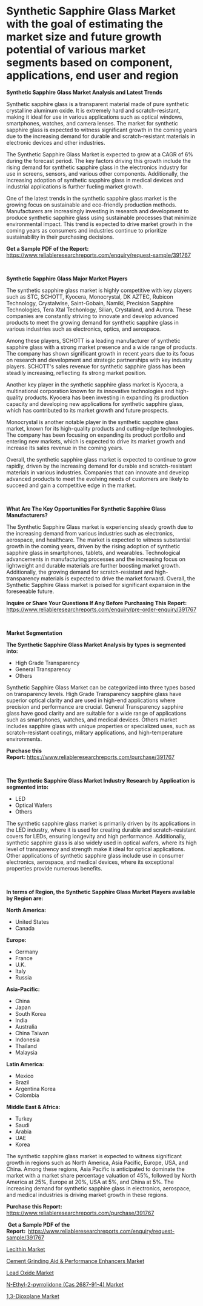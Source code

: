 <p><h1>Synthetic Sapphire Glass Market with the goal of estimating the market size and future growth potential of various market segments based on component, applications, end user and region</h1></p><p><strong>Synthetic Sapphire Glass Market Analysis and Latest Trends</strong></p>
<p><p>Synthetic sapphire glass is a transparent material made of pure synthetic crystalline aluminum oxide. It is extremely hard and scratch-resistant, making it ideal for use in various applications such as optical windows, smartphones, watches, and camera lenses. The market for synthetic sapphire glass is expected to witness significant growth in the coming years due to the increasing demand for durable and scratch-resistant materials in electronic devices and other industries.</p><p>The Synthetic Sapphire Glass Market is expected to grow at a CAGR of 6% during the forecast period. The key factors driving this growth include the rising demand for synthetic sapphire glass in the electronics industry for use in screens, sensors, and various other components. Additionally, the increasing adoption of synthetic sapphire glass in medical devices and industrial applications is further fueling market growth.</p><p>One of the latest trends in the synthetic sapphire glass market is the growing focus on sustainable and eco-friendly production methods. Manufacturers are increasingly investing in research and development to produce synthetic sapphire glass using sustainable processes that minimize environmental impact. This trend is expected to drive market growth in the coming years as consumers and industries continue to prioritize sustainability in their purchasing decisions.</p></p>
<p><strong>Get a Sample PDF of the Report:&nbsp;</strong> <a href="https://www.reliableresearchreports.com/enquiry/request-sample/391767">https://www.reliableresearchreports.com/enquiry/request-sample/391767</a></p>
<p>&nbsp;</p>
<p><strong>Synthetic Sapphire Glass Major Market Players</strong></p>
<p><p>The synthetic sapphire glass market is highly competitive with key players such as STC, SCHOTT, Kyocera, Monocrystal, DK AZTEC, Rubicon Technology, Crystalwise, Saint-Gobain, Namiki, Precision Sapphire Technologies, Tera Xtal Techonlogy, Silian, Crystaland, and Aurora. These companies are constantly striving to innovate and develop advanced products to meet the growing demand for synthetic sapphire glass in various industries such as electronics, optics, and aerospace.</p><p>Among these players, SCHOTT is a leading manufacturer of synthetic sapphire glass with a strong market presence and a wide range of products. The company has shown significant growth in recent years due to its focus on research and development and strategic partnerships with key industry players. SCHOTT's sales revenue for synthetic sapphire glass has been steadily increasing, reflecting its strong market position.</p><p>Another key player in the synthetic sapphire glass market is Kyocera, a multinational corporation known for its innovative technologies and high-quality products. Kyocera has been investing in expanding its production capacity and developing new applications for synthetic sapphire glass, which has contributed to its market growth and future prospects.</p><p>Monocrystal is another notable player in the synthetic sapphire glass market, known for its high-quality products and cutting-edge technologies. The company has been focusing on expanding its product portfolio and entering new markets, which is expected to drive its market growth and increase its sales revenue in the coming years.</p><p>Overall, the synthetic sapphire glass market is expected to continue to grow rapidly, driven by the increasing demand for durable and scratch-resistant materials in various industries. Companies that can innovate and develop advanced products to meet the evolving needs of customers are likely to succeed and gain a competitive edge in the market.</p></p>
<p>&nbsp;</p>
<p><strong>What Are The Key Opportunities For Synthetic Sapphire Glass Manufacturers?</strong></p>
<p><p>The Synthetic Sapphire Glass market is experiencing steady growth due to the increasing demand from various industries such as electronics, aerospace, and healthcare. The market is expected to witness substantial growth in the coming years, driven by the rising adoption of synthetic sapphire glass in smartphones, tablets, and wearables. Technological advancements in manufacturing processes and the increasing focus on lightweight and durable materials are further boosting market growth. Additionally, the growing demand for scratch-resistant and high-transparency materials is expected to drive the market forward. Overall, the Synthetic Sapphire Glass market is poised for significant expansion in the foreseeable future.</p></p>
<p><strong>Inquire or Share Your Questions If Any Before Purchasing This Report:</strong> <a href="https://www.reliableresearchreports.com/enquiry/pre-order-enquiry/391767">https://www.reliableresearchreports.com/enquiry/pre-order-enquiry/391767</a></p>
<p>&nbsp;</p>
<p><strong>Market Segmentation</strong></p>
<p><strong>The Synthetic Sapphire Glass Market Analysis by types is segmented into:</strong></p>
<p><ul><li>High Grade Transparency</li><li>General Transparency</li><li>Others</li></ul></p>
<p><p>Synthetic Sapphire Glass Market can be categorized into three types based on transparency levels. High Grade Transparency sapphire glass have superior optical clarity and are used in high-end applications where precision and performance are crucial. General Transparency sapphire glass have good clarity and are suitable for a wide range of applications such as smartphones, watches, and medical devices. Others market includes sapphire glass with unique properties or specialized uses, such as scratch-resistant coatings, military applications, and high-temperature environments.</p></p>
<p><strong>Purchase this Report:&nbsp;</strong><a href="https://www.reliableresearchreports.com/purchase/391767">https://www.reliableresearchreports.com/purchase/391767</a></p>
<p>&nbsp;</p>
<p><strong>The Synthetic Sapphire Glass Market Industry Research by Application is segmented into:</strong></p>
<p><ul><li>LED</li><li>Optical Wafers</li><li>Others</li></ul></p>
<p><p>The synthetic sapphire glass market is primarily driven by its applications in the LED industry, where it is used for creating durable and scratch-resistant covers for LEDs, ensuring longevity and high performance. Additionally, synthetic sapphire glass is also widely used in optical wafers, where its high level of transparency and strength make it ideal for optical applications. Other applications of synthetic sapphire glass include use in consumer electronics, aerospace, and medical devices, where its exceptional properties provide numerous benefits.</p></p>
<p>&nbsp;</p>
<p><strong>In terms of Region, the Synthetic Sapphire Glass Market Players available by Region are:</strong></p>
<p>
    <p> <strong> North America: </strong>
        <ul>
            <li>United States</li>
            <li>Canada</li>
        </ul>
        </p> 
    <p> <strong> Europe: </strong>
        <ul>
            <li>Germany</li>
            <li>France</li>
            <li>U.K.</li>
            <li>Italy</li>
            <li>Russia</li>
        </ul>
        </p> 
    <p> <strong> Asia-Pacific: </strong>
        <ul>
            <li>China</li>
            <li>Japan</li>
            <li>South Korea</li>
            <li>India</li>
            <li>Australia</li>
            <li>China Taiwan</li>
            <li>Indonesia</li>
            <li>Thailand</li>
            <li>Malaysia</li>
        </ul>
        </p> 
    <p> <strong> Latin America: </strong>
        <ul>
            <li>Mexico</li>
            <li>Brazil</li>
            <li>Argentina Korea</li>
            <li>Colombia</li>
        </ul>
        </p> 
    <p> <strong> Middle East & Africa: </strong>
        <ul>
            <li>Turkey</li>
            <li>Saudi</li>
            <li>Arabia</li>
            <li>UAE</li>
            <li>Korea</li>
        </ul>
    </p>
    </p>
<p><p>The synthetic sapphire glass market is expected to witness significant growth in regions such as North America, Asia Pacific, Europe, USA, and China. Among these regions, Asia Pacific is anticipated to dominate the market with a market share percentage valuation of 45%, followed by North America at 25%, Europe at 20%, USA at 5%, and China at 5%. The increasing demand for synthetic sapphire glass in electronics, aerospace, and medical industries is driving market growth in these regions.</p></p>
<p><strong>Purchase this Report: </strong><a href="https://www.reliableresearchreports.com/purchase/391767">https://www.reliableresearchreports.com/purchase/391767</a></p>
<p>&nbsp;<strong>Get a Sample PDF of the Report:&nbsp;&nbsp;</strong><a href="https://www.reliableresearchreports.com/enquiry/request-sample/391767">https://www.reliableresearchreports.com/enquiry/request-sample/391767</a></p>
<p><strong></strong></p>
<p><p><a href="https://view.publitas.com/reportprime-1/lecithin-market-a-comprehensive-report-of-its-market-share-growth-trends-2024-2031/">Lecithin Market</a></p><p><a href="https://military-diascia-e68.notion.site/Cement-Grinding-Aid-Performance-Enhancers-Market-Size-Share-Trends-Analysis-Report-By-Applicati-ed020db44b0643db94ec56ab08474b7f">Cement Grinding Aid & Performance Enhancers Market</a></p><p><a href="https://view.publitas.com/reportprime-1/global-lead-oxide-market-by-types-applications-and-major-players-with-regional-growth-rate-analysis-and-development-situation-from-2024-to-2031/">Lead Oxide Market</a></p><p><a href="https://meowing-canidae-761.notion.site/N-Ethyl-2-pyrrolidone-Cas-2687-91-4-Market-Insights-Market-Players-and-Forecast-Till-2031-7a28c0209af64e54b72785cf57c2ad2d">N-Ethyl-2-pyrrolidone (Cas 2687-91-4) Market</a></p><p><a href="https://sudsy-motorcycle-bbc.notion.site/1-3-Dioxolane-Market-Dynamics-2024-2031-Also-about-Its-Market-Trends-Projections-and-Opportunitie-708f334baff147c5815d79923c6937dc">1,3-Dioxolane Market</a></p></p>